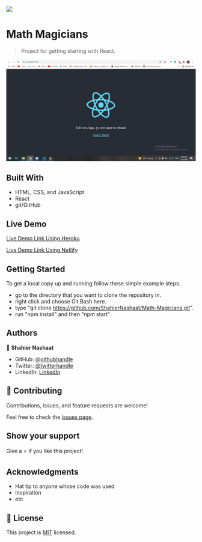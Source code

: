 ![](https://img.shields.io/badge/Microverse-blueviolet)

# Math Magicians

> Project for getting starting with React.

![screenshot](./app_screenshot.png)


## Built With

- HTML, CSS, and JavaScript
- React
- git/GitHub

## Live Demo

[Live Demo Link Using Heroku](https://math-magicians-shahier.herokuapp.com/)

[Live Demo Link Using Netlify](https://math-magicians-shahier.herokuapp.com/)

## Getting Started

To get a local copy up and running follow these simple example steps.

- go to the directory that you want to clone the repository in.
- right click and choose Git Bash here.
- type "git clone https://github.com/ShahierNashaat/Math-Magicians.git".
- run "npm install" and then "npm start"

## Authors

👤 **Shahier Nashaat**

- GitHub: [@githubhandle](https://github.com/ShahierNashaat)
- Twitter: [@twitterhandle](https://twitter.com/ShahierN)
- LinkedIn: [LinkedIn](https://www.linkedin.com/in/shahier-nashaat-73519313a/)

## 🤝 Contributing

Contributions, issues, and feature requests are welcome!

Feel free to check the [issues page](../../issues/).

## Show your support

Give a ⭐️ if you like this project!

## Acknowledgments

- Hat tip to anyone whose code was used
- Inspiration
- etc

## 📝 License

This project is [MIT](./MIT.md) licensed.
